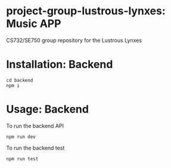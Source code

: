 # project-group-lustrous-lynxes: Music APP
CS732/SE750 group repository for the Lustrous Lynxes

# Installation: Backend
```
cd backend
npm i
```

# Usage: Backend
To run the backend API
```
npm run dev
```
To run the backend test
```
npm run test
```
